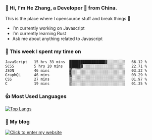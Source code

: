 ### 👋 Hi, I'm He Zhang, a Developer 🚀 from China.

This is the place where I opensource stuff and break things :rofl:

- I’m currently working on Javascript
- I’m currently learning Rust
- Ask me about anything related to Javascript

### 💪 This week I spent my time on 
<!--START_SECTION:waka-->

```text
JavaScript   15 hrs 33 mins  ████████████████▓░░░░░░░░   66.12 %
SCSS         5 hrs 20 mins   █████▓░░░░░░░░░░░░░░░░░░░   22.71 %
JSON         46 mins         ▓░░░░░░░░░░░░░░░░░░░░░░░░   03.32 %
GraphQL      46 mins         ▓░░░░░░░░░░░░░░░░░░░░░░░░   03.29 %
CSS          27 mins         ▒░░░░░░░░░░░░░░░░░░░░░░░░   01.97 %
C            19 mins         ▒░░░░░░░░░░░░░░░░░░░░░░░░   01.35 %
```

<!--END_SECTION:waka-->

### 👍 Most Used Languages
[![Top Langs](https://github-readme-stats.vercel.app/api/top-langs/?username=zhanghecool&layout=compact)](https://zhanghe.cool)

### 🌈 My blog 
[![Click to enter my website](https://cdn.jsdelivr.net/gh/zhanghecool/assets/images/gif/zhanghecools.gif)](https://zhanghe.cool)
